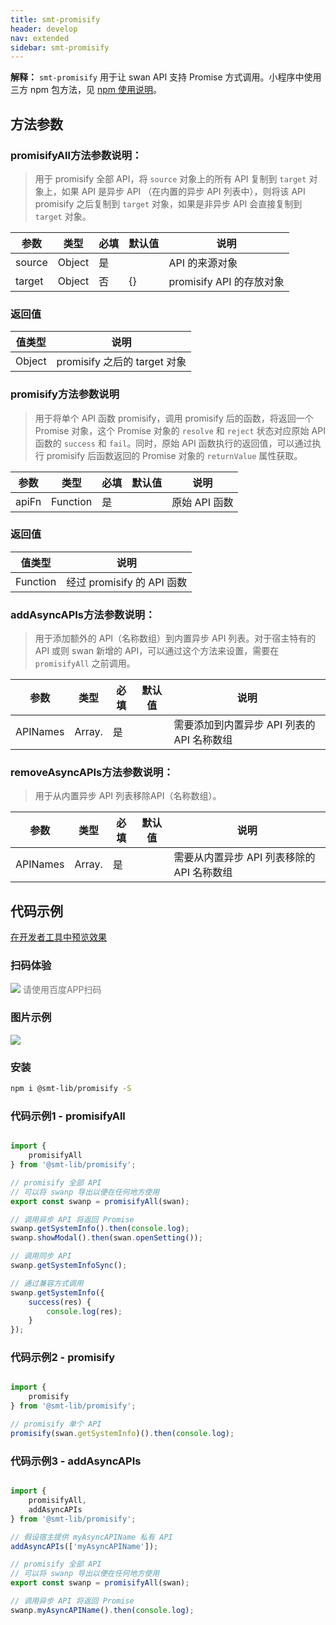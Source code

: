 ```yaml
---
title: smt-promisify
header: develop
nav: extended
sidebar: smt-promisify
---
```




**解释：** `smt-promisify` 用于让 swan API 支持 Promise 方式调用。小程序中使用三方 npm 包方法，见 <a href="https://smartprogram.baidu.com/docs/develop/framework/custom-component_trdparty/" target="_self" title="npm使用说明">npm 使用说明</a>。




## 方法参数

 

### promisifyAll方法参数说明：

> 用于 promisify 全部 API，将 `source` 对象上的所有 API 复制到 `target` 对象上，如果 API 是异步 API （在内置的异步 API 列表中），则将该 API promisify 之后复制到 `target` 对象，如果是非异步 API 会直接复制到 `target` 对象。


| 参数 | 类型  | 必填 | 默认值 |说明|
| ---- | ---- | ---- | ----|----|
| source | Object | 是 | | API 的来源对象 |
| target | Object | 否 | {} | promisify API 的存放对象 |

### 返回值

| 值类型 | 说明 |
|---|---|
| Object | promisify 之后的 target 对象 |







### promisify方法参数说明 

> 用于将单个 API 函数 promisify，调用 promisify 后的函数，将返回一个 Promise 对象，这个 Promise 对象的 `resolve` 和 `reject` 状态对应原始 API 函数的 `success` 和 `fail`。同时，原始 API 函数执行的返回值，可以通过执行 promisify 后函数返回的 Promise 对象的 `returnValue` 属性获取。


| 参数 | 类型  | 必填 | 默认值 |说明|
| ---- | ---- | ---- | ----|----|
| apiFn | Function | 是 | | 原始 API 函数 |

### 返回值

| 值类型 | 说明 |
|---|---|
| Function | 经过 promisify 的 API 函数 |





 

### addAsyncAPIs方法参数说明：

> 用于添加额外的 API（名称数组）到内置异步 API 列表。对于宿主特有的 API 或则 swan 新增的 API，可以通过这个方法来设置，需要在 `promisifyAll` 之前调用。


| 参数 | 类型  | 必填 | 默认值 |说明|
| ---- | ---- | ---- | ----|----|
| APINames | Array.<string> | 是 | | 需要添加到内置异步 API 列表的 API 名称数组 |




 

 

### removeAsyncAPIs方法参数说明：

> 用于从内置异步 API 列表移除API（名称数组）。


| 参数 | 类型  | 必填 | 默认值 |说明|
| ---- | ---- | ---- | ----|----|
| APINames | Array.<string> | 是 | | 需要从内置异步 API 列表移除的 API 名称数组 |



## 代码示例

<a href="swanide://fragment/674eadd727d8a202ce48bb75f4acc7b51577343852289" title="在开发者工具中预览效果" target="_self">在开发者工具中预览效果</a>

### 扫码体验

<div class='scan-code-container'>
    <img src="https://b.bdstatic.com/miniapp/assets/images/doc_demo/subPackages_extensionsPackage_component_pages_smt-promisify.png" class="demo-qrcode-image" />
    <font color=#777 12px>请使用百度APP扫码</font>
</div>


### 图片示例

<div class="m-doc-custom-examples">
    <div class="m-doc-custom-examples-correct">
        <img src="https://b.bdstatic.com/searchbox/icms/searchbox/img/ezgif-6-e309dbc67f5d.gif">
    </div>  
    <div class="m-doc-custom-examples-correct">
        <img src=" ">
    </div>    
    <div class="m-doc-custom-examples-correct">
        <img src=" ">
    </div>       
</div>

### 安装 

```sh
npm i @smt-lib/promisify -S

```

### 代码示例1 - promisifyAll

```js

import {
    promisifyAll
} from '@smt-lib/promisify';

// promisify 全部 API
// 可以将 swanp 导出以便在任何地方使用
export const swanp = promisifyAll(swan);

// 调用异步 API 将返回 Promise
swanp.getSystemInfo().then(console.log);
swanp.showModal().then(swan.openSetting());

// 调用同步 API
swanp.getSystemInfoSync();

// 通过兼容方式调用
swanp.getSystemInfo({
    success(res) {
        console.log(res);
    }
});

```

### 代码示例2 - promisify

```js

import {
    promisify
} from '@smt-lib/promisify';

// promisify 单个 API
promisify(swan.getSystemInfo)().then(console.log);

```

### 代码示例3 - addAsyncAPIs

```js

import {
    promisifyAll,
    addAsyncAPIs
} from '@smt-lib/promisify';

// 假设宿主提供 myAsyncAPIName 私有 API
addAsyncAPIs(['myAsyncAPIName']);

// promisify 全部 API
// 可以将 swanp 导出以便在任何地方使用
export const swanp = promisifyAll(swan);

// 调用异步 API 将返回 Promise
swanp.myAsyncAPIName().then(console.log);

```

